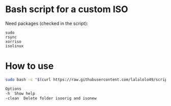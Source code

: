# Bash script for a custom ISO

Need packages (checked in the script):

    sudo
    rsync
    xorriso
    isolinux


# How to use 
```bash
sudo bash -c "$(curl https://raw.githubusercontent.com/lalalolo49/script-debian-preseed/master/preseed-script.sh)" _ "<put_your_iso_path_here>"

Options
-h	Show help
-clean	Delete folder isoorig and isonew
```

